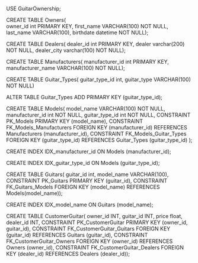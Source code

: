 USE GuitarOwnership;

CREATE TABLE Owners(           
    owner_id int PRIMARY KEY,
    first_name VARCHAR(100) NOT NULL,
    last_name VARCHAR(100),
    birthdate datetime NOT NULL);

    
CREATE TABLE Dealers(
    dealer_id int PRIMARY KEY,
    dealer varchar(200) NOT NULL,
    dealer_city varchar(100) NOT NULL);
    
CREATE TABLE Manufacturers(
    manufacturer_id int PRIMARY KEY,
    manufacturer_name VARCHAR(100) NOT NULL);
    
CREATE TABLE Guitar_Types(
    guitar_type_id int,
    guitar_type VARCHAR(100) NOT NULL)

ALTER TABLE Guitar_Types
    ADD PRIMARY KEY (guitar_type_id);
    
CREATE TABLE Models(
    model_name VARCHAR(100) NOT NULL,
    manufacturer_id int NOT NULL,
    guitar_type_id int NOT NULL,
    CONSTRAINT PK_Models 
        PRIMARY KEY (model_name),
    CONSTRAINT FK_Models_Manufacturers
        FOREIGN KEY (manufacturer_id)
        REFERENCES Manufacturers (manufacturer_id),
    CONSTRAINT FK_Models_Guitar_Types
        FOREIGN KEY (guitar_type_id)
        REFERENCES Guitar_Types (guitar_type_id)
    );

CREATE INDEX IDX_manufacturer_id 
    ON Models (manufacturer_id);
    
CREATE INDEX IDX_guitar_type_id
    ON Models (guitar_type_id);
    
CREATE TABLE Guitars(
    guitar_id int,
    model_name VARCHAR(100),
    CONSTRAINT PK_Guitars 
        PRIMARY KEY (guitar_id),
    CONSTRAINT FK_Guitars_Models 
        FOREIGN KEY (model_name)
        REFERENCES Models(model_name));

CREATE INDEX IDX_model_name 
    ON Guitars (model_name);
    
CREATE TABLE CustomerGuitar(
    owner_id INT,
    guitar_id INT,
    price float,
    dealer_id INT,
    CONSTRAINT PK_CustomerGuitar
        PRIMARY KEY (owner_id, guitar_id),
    CONSTRAINT FK_CustomerGuitar_Guitars
        FOREIGN KEY (guitar_id)
        REFERENCES Guitars (guitar_id),
    CONSTRAINT FK_CustomerGuitar_Owners
        FOREIGN KEY (owner_id)
        REFERENCES Owners (owner_id),
    CONSTRAINT FK_CustomerGuitar_Dealers
        FOREIGN KEY (dealer_id)
        REFERENCES Dealers (dealer_id));
